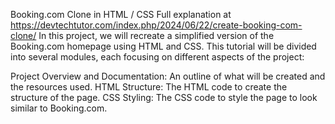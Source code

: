 Booking.com Clone in HTML / CSS
Full explanation at https://devtechtutor.com/index.php/2024/06/22/create-booking-com-clone/
In this project, we will recreate a simplified version of the Booking.com homepage using HTML and CSS. This tutorial will be divided into several modules, each focusing on different aspects of the project:

Project Overview and Documentation: An outline of what will be created and the resources used.
HTML Structure: The HTML code to create the structure of the page.
CSS Styling: The CSS code to style the page to look similar to Booking.com.
